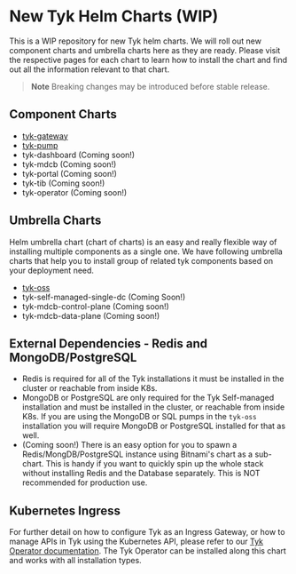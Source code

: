 # New Tyk Helm Charts (WIP)
This is a WIP repository for new Tyk helm charts. We will roll out new component charts and umbrella charts here as they are ready. Please visit the respective pages for each chart to learn how to install the chart and find out all the information relevant to that chart.

> **Note**
> Breaking changes may be introduced before stable release.

## Component Charts
* [tyk-gateway](./components/tyk-gateway)
* [tyk-pump](./components/tyk-pump)
* tyk-dashboard (Coming soon!)
* tyk-mdcb (Coming soon!)
* tyk-portal (Coming soon!)
* tyk-tib (Coming soon!)
* tyk-operator (Coming soon!)

## Umbrella Charts
Helm umbrella chart (chart of charts) is an easy and really flexible way of installing multiple components as a single one. We have following umbrella charts that help you to install group of related tyk components based on your deployment need.
* [tyk-oss](./tyk-oss)
* tyk-self-managed-single-dc (Coming Soon!)
* tyk-mdcb-control-plane (Coming soon!)
* tyk-mdcb-data-plane (Coming soon!)

## External Dependencies - Redis and MongoDB/PostgreSQL
- Redis is required for all of the Tyk installations it must be installed in the cluster or reachable from inside K8s.
- MongoDB or PostgreSQL are only required for the Tyk Self-managed installation and must be installed in the cluster, or reachable from inside K8s. If you are using the MongoDB or SQL pumps in the `tyk-oss` installation you will require MongoDB or PostgreSQL installed for that as well.
- (Coming soon!) There is an easy option for you to spawn a Redis/MongDB/PostgreSQL instance using Bitnami's chart as a sub-chart. This is handy if you want to quickly spin up the whole stack without installing Redis and the Database separately. This is NOT recommended for production use.

## Kubernetes Ingress
For further detail on how to configure Tyk as an Ingress Gateway, or how to manage APIs in Tyk using the Kubernetes API, please refer to our [Tyk Operator documentation](https://tyk.io/docs/tyk-operator/). The Tyk Operator can be installed along this chart and works with all installation types.
